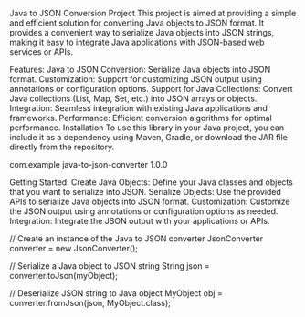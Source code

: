 Java to JSON Conversion Project
This project is aimed at providing a simple and efficient solution for converting Java objects to JSON format. It provides a convenient way to serialize Java objects into JSON strings, making it easy to integrate Java applications with JSON-based web services or APIs.

Features:
Java to JSON Conversion: Serialize Java objects into JSON format.
Customization: Support for customizing JSON output using annotations or configuration options.
Support for Java Collections: Convert Java collections (List, Map, Set, etc.) into JSON arrays or objects.
Integration: Seamless integration with existing Java applications and frameworks.
Performance: Efficient conversion algorithms for optimal performance.
Installation
To use this library in your Java project, you can include it as a dependency using Maven, Gradle, or download the JAR file directly from the repository.

<dependency>
    <groupId>com.example</groupId>
    <artifactId>java-to-json-converter</artifactId>
    <version>1.0.0</version>
</dependency>

Getting Started:
Create Java Objects: Define your Java classes and objects that you want to serialize into JSON.
Serialize Objects: Use the provided APIs to serialize Java objects into JSON format.
Customization: Customize the JSON output using annotations or configuration options as needed.
Integration: Integrate the JSON output with your applications or APIs.

// Create an instance of the Java to JSON converter
JsonConverter converter = new JsonConverter();

// Serialize a Java object to JSON string
String json = converter.toJson(myObject);

// Deserialize JSON string to Java object
MyObject obj = converter.fromJson(json, MyObject.class);
